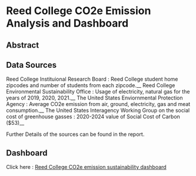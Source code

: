 # Reed College CO2e Emission Analysis and Dashboard

## Abstract

## Data Sources 

  Reed College Instituional Research Board : Reed College student home zipcodes and number of students from each zipcode.__
  Reed College Environmental Sustainability Office : Usage of electricity, natural gas for the years of 2019, 2020, 2021.__
  The United States Enviornmental Protection Agency : Average CO2e emission from air, ground, electricity, gas and meat consumption.__
  The United States Interagency Working Group on the social cost of greenhouse gasses : 2020-2024 value of Social Cost of Carbon ($53)__
 
  Further Details of the sources can be found in the report.
  
 
## Dashboard
Click here : [Reed College CO2e emission sustainability dashboard](https://mjdvl.shinyapps.io/Reed_Carbon_Footprint_Calculator/)
